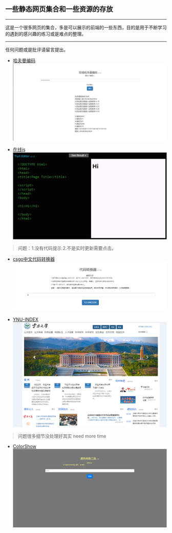 ## 一些静态网页集合和一些资源的存放

--------------------------------------

这是一个很多网页的集合，多是可以展示的前端的一些东西，目的是用于不断学习的遇到的感兴趣的练习或是难点的整理。

--------------------------------------

任何问题或是批评请留言提出。

* [哈夫曼编码](https://baohangxing.github.io/hezudao/haffman.html)
![](image/hafuman_show.png)

* [在线js](https://baohangxing.github.io/hezudao/Tryit_Editor_v1.0.html)
![](image/tryiteditor.png)
>问题：1.没有代码提示 2.不是实时更新需要点击。

* [csgo中文代码转换器](https://baohangxing.github.io/hezudao/代码转换器.html)
![](image/csgocodechange.png)

* [YNU-INDEX](https://baohangxing.github.io/hezudao/ynu_index/bootstrap.html)
![](image/ynu_index.png)
>问题很多细节没处理好其实  need more time

* [ColorShow](https://baohangxing.github.io/hezudao/ColorShow.html)
![](image/ColorShow.png)


